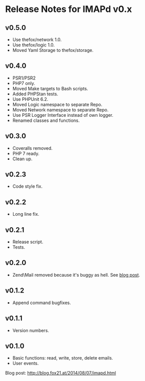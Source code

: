 # Release Notes for IMAPd v0.x

## v0.5.0

- Use thefox/network 1.0.
- Use thefox/logic 1.0.
- Moved Yaml Storage to thefox/storage.

## v0.4.0

- PSR1/PSR2
- PHP7 only.
- Moved Make targets to Bash scripts.
- Added PHPStan tests.
- Use PHPUnit 6.2.
- Moved Logic namespace to separate Repo.
- Moved Network namespace to separate Repo.
- Use PSR Logger Interface instead of own logger.
- Renamed classes and functions.

## v0.3.0

- Coveralls removed.
- PHP 7 ready.
- Clean up.

## v0.2.3

- Code style fix.

## v0.2.2

- Long line fix.

## v0.2.1

- Release script.
- Tests.

## v0.2.0

- Zend\Mail removed because it's buggy as hell. See [blog post](http://blog.fox21.at/2014/10/29/imapd-0-2-0.html).

## v0.1.2

- Append command bugfixes.

## v0.1.1

- Version numbers.

## v0.1.0

- Basic functions: read, write, store, delete emails.
- User events.

Blog post: http://blog.fox21.at/2014/08/07/imapd.html
